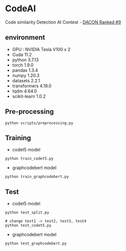 # CodeAI
Code similarity Detection AI Contest - [DACON Ranked #9](https://dacon.io/competitions/official/235900/overview/description)


## environment
- GPU : NVIDIA Tesla V100 x 2
- Cuda 11.2
- python 3.7.13
- torch 1.9.0
- pandas 1.3.4
- numpy 1.20.3
- datasets 2.2.1
- transformers 4.19.0
- tqdm 4.64.0
- scikit-learn 1.0.2

## Pre-processing
```
python scripts/preprocessing.py
```

## Training
- codet5 model
```
python train_codet5.py
```

- graphcodebert model
```
python train_graphcodebert.py
```

## Test

- codet5 model
```
python test_split.py

# change test1 -> test2, test3, test4
python test_codet5.py 
```

- graphcodebert model
```
python test_graphcodebert.py
```









